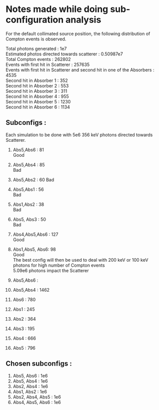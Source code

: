 # Notes made while doing sub-configuration analysis
For the default collimated source position, the following distribution of Compton events is observed.  

Total photons generated : 1e7  
Estimated photos directed towards scatterer : 0.50987e7  
Total Compton events : 262802  
Events with first hit in Scatterer : 257635  
    Events with first hit in Scatterer and second hit in one of the Absorbers : 4535  
    Second hit in Absorber 1 : 352  
    Second hit in Absorber 2 : 553  
    Second hit in Absorber 3 : 311  
    Second hit in Absorber 4 : 955  
    Second hit in Absorber 5 : 1230  
    Second hit in Absorber 6 : 1134  

## Subconfigs : 
Each simulation to be done with 5e6 356 keV photons directed towards Scatterer.
1. Abs5,Abs6 : 81  
Good
2. Abs5,Abs4 : 85  
Bad
3. Abs5,Abs2 : 60 
Bad
4. Abs5,Abs1 : 56  
Bad
5. Abs1,Abs2 : 38  
Bad
6. Abs5, Abs3 : 50  
Bad
7. Abs4,Abs5,Abs6 : 127  
Good
8. Abs1,Abs5, Abs6: 98  
Good  
The best config will then be used to deal with 200 keV or 100 keV photons
for high number of Compton events   
5.09e6 photons impact the Scatterer
1. Abs5,Abs6 :   

2. Abs5,Abs4 : 1462

3. Abs6 : 780
4. Abs1 : 245
5. Abs2 : 364
6. Abs3 : 195
7. Abs4 : 666
8. Abs5 : 796
## Chosen subconfigs : 
1. Abs5, Abs6 : 1e6 
2. Abs5, Abs4 : 1e6
3. Abs2, Abs4 : 1e6
4. Abs1, Abs2 : 1e6
5. Abs2, Abs4, Abs5 : 1e6
6. Abs4, Abs5, Abs6 : 1e6